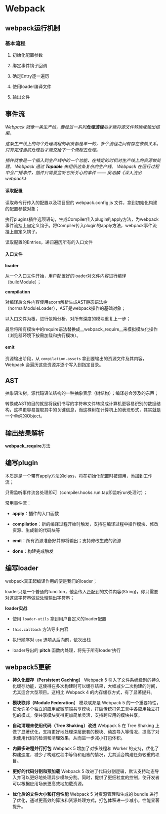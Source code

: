 # Webpack

## webpack运行机制

### 基本流程

1. 初始化配置参数

2. 绑定事件钩子回调

3. 确定Entry逐一遍历

4. 使用loader编译文件

5. 输出文件

## 事件流

*Webpack 就像一条生产线，要经过一系列**处理流程**后才能将源文件转换成输出结果。*

*这条生产线上的每个处理流程的职责都是单一的，多个流程之间有存在依赖关系，只有完成当前处理后才能交给下一个流程去处理。*

*插件就像是一个插入到生产线中的一个功能，在特定的时机对生产线上的资源做处理。 Webpack 通过  **Tapable** 来组织这条复杂的生产线。 Webpack 在运行过程中会广播事件，插件只需要监听它所关心的事件 —— 吴浩麟《深入浅出webpack》*

#### 读取配置

读取命令行传入的配置以及项目里的 webpack.config.js 文件，拿到初始化构建的配置参数对象；

执行plugins插件选项语句，生成Compiler传入plugin的apply方法，为webpack事件流挂上自定义钩子。将Compiler传入plugin的apply方法，webpack事件流挂上自定义钩子。

读取配置的Entries，递归遍历所有的入口文件

#### 入口文件

**loader**

从一个入口文件开始，用户配置好的loader对文件内容进行编译（buildModule）；

**compilation**

对编译后文件内容使用acorn解析生成AST静态语法树（normalModuleLoader），AST是webpack操作的基础对象；

以入口文件为根，进行依赖分析，对所有深度的模块重复上一步；

最后将所有模块中的require语法替换成__webpack_require__来模拟模块化操作（浏览器环境下按需加载和执行模块）。

#### emit

资源输出阶段，从 `compilation.assets` 拿到要输出的资源文件及其内容，Webpack 会遍历这些资源并逐个写入到指定目录。

## AST

抽象语法树，源代码语法结构的一种抽象表示（树结构）；编译必会涉及的东西；

转换成AST的目的就是将我们书写的字符串文件转换成计算机更容易识别的数据结构，这样更容易提取其中的关键信息，而这棵树在计算机上的表现形式，其实就是一个单纯的Object。

## 输出结果解析

**webpack_require**方法

## 编写plugin

本质是是一个带有apply方法的class，将在初始化配置时被调用，添加到工作流；

只需监听事件流各处理即可（compiler.hooks.run.tap即监听run处理时）；

常用事件流：

- **apply**：插件的入口函数

- **compilation**：新的编译过程开始时触发，支持在编译过程中操作模块、修改资源、生成新的代码块等

- **emit**：所有资源准备好并即将输出；支持修改生成的资源

- **done**：构建完成触发

## 编写loader

webpack真正起编译作用的便是我们的loader；

loader只是一个普通的funciton，他会传入匹配到的文件内容(String)，你只需要对这些字符串做些处理输出字符串；

**loader实战**

- 使用 `loader-utils` 拿到用户自定义的loader配置

- `this.callback` 方法导出内容

- 执行顺序对 `use` 选项从后向前，依次出栈

- loader导出的 **pitch** 函数内处理，将先于所有loader执行

## webpack5更新

- **持久化缓存（Persistent Caching）** 
  Webpack 5 引入了文件系统级别的持久化缓存功能，这使得在多次构建时可以缓存结果，大幅减少二次构建的时间，尤其适合大型项目。这相比 Webpack 4 的内存缓存方式，有了显著提升。

- **模块联邦（Module Federation）** 
  模块联邦是 Webpack 5 的一个重要特性，它允许多个独立的应用或微前端共享模块，打破传统打包工具中各应用独立打包的模式，使共享模块变得更加简单灵活，支持跨应用的模块共享。

- **自动清理未使用代码（Tree Shaking）改进** 
  Webpack 5 在 Tree Shaking 上做了显著优化，支持更好地处理深层嵌套的模块、动态导入等情况，提高了对未使用代码的检测和清理效果，从而进一步减小打包体积。

- **内置多进程并行打包** 
  Webpack 5 增加了对多线程和 Worker 的支持，优化了构建速度，减少了构建过程中等待和阻塞的情况，尤其适合构建任务较重的项目。

- **更好的代码分割和预加载** 
  Webpack 5 改进了代码分割逻辑，默认支持动态导入并可以更好地处理异步模块分割。同时，提供了更细粒度的控制，使开发者可以根据应用场景更高效地加载资源。

- **优化后的文件大小和打包性能** 
  Webpack 5 对资源管理和生成的 bundle 进行了优化，通过更高效的算法和资源处理方式，打包体积进一步减小，性能显著提升。
